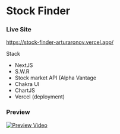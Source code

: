 # Stock Finder

### Live Site
https://stock-finder-arturaronov.vercel.app/

Stack
- NextJS
- S.W.R
- Stock market API (Alpha Vantage
- Chakra UI
- ChartJS
- Vercel (deployment)

### Preview
[![Preview Video](https://github.com/ArturAronov/stock-finder/blob/main/docs/preview.gif)](https://youtu.be/h4QuwgP47LI)
